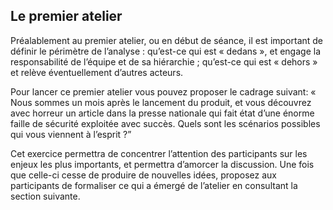 ## Le premier atelier

Préalablement au premier atelier, ou en début de séance, il est important de définir le périmètre de l’analyse : qu’est-ce qui est « dedans », et engage la responsabilité de l’équipe et de sa hiérarchie ; qu’est-ce qui est « dehors » et relève éventuellement d’autres acteurs.

Pour lancer ce premier atelier vous pouvez proposer le cadrage suivant: « Nous sommes un mois après le lancement du produit, et vous découvrez avec horreur un article dans la presse nationale qui fait état d’une énorme faille de sécurité exploitée avec succès. Quels sont les scénarios possibles qui vous viennent à l’esprit ?”

Cet exercice permettra de concentrer l’attention des participants sur les enjeux les plus importants, et permettra d’amorcer la discussion. Une fois que celle-ci cesse de produire de nouvelles idées, proposez aux participants de formaliser ce qui a émergé de l’atelier en consultant la section suivante.
